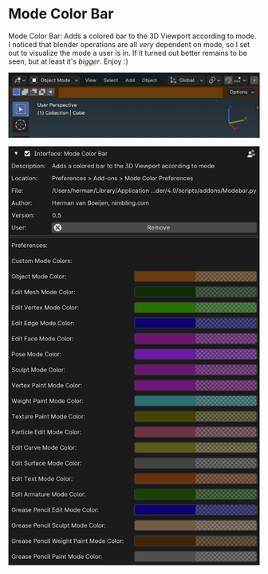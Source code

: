 # Mode Color Bar
Mode Color Bar: Adds a colored bar to the 3D Viewport according to mode.
I noticed that blender operations are all *very* dependent on mode, so I set out to visualize the mode a user is in. If it turned out better remains to be seen, but at least it's *bigger*. Enjoy :)

![](<Bar%20Preview.png>)


![](<Mode%20Color%20Bar.png>)
